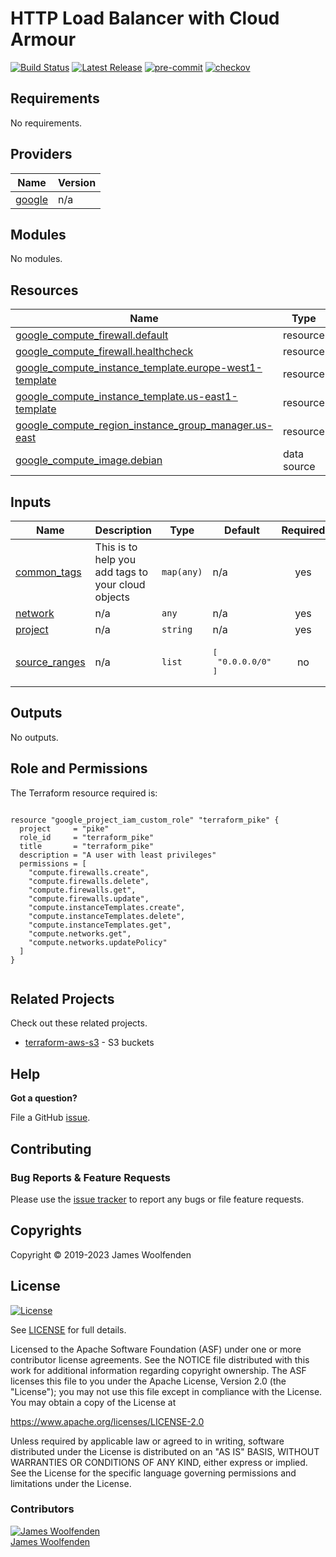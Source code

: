 # HTTP Load Balancer with Cloud Armour

[![Build Status](https://github.com/JamesWoolfenden/terraform-gcp-http-internal/workflows/Verify/badge.svg?branch=master)](https://github.com/JamesWoolfenden/terraform-gcp-http-internal)
[![Latest Release](https://img.shields.io/github/release/JamesWoolfenden/terraform-gcp-http-internal.svg)](https://github.com/JamesWoolfenden/terraform-gcp-http-internal/releases/latest)
[![pre-commit](https://img.shields.io/badge/pre--commit-enabled-brightgreen?logo=pre-commit&logoColor=white)](https://github.com/pre-commit/pre-commit)
[![checkov](https://img.shields.io/badge/checkov-verified-brightgreen)](https://www.checkov.io/)

<!-- BEGINNING OF PRE-COMMIT-TERRAFORM DOCS HOOK -->
## Requirements

No requirements.

## Providers

| Name | Version |
|------|---------|
| <a name="provider_google"></a> [google](#provider\_google) | n/a |

## Modules

No modules.

## Resources

| Name | Type |
|------|------|
| [google_compute_firewall.default](https://registry.terraform.io/providers/hashicorp/google/latest/docs/resources/compute_firewall) | resource |
| [google_compute_firewall.healthcheck](https://registry.terraform.io/providers/hashicorp/google/latest/docs/resources/compute_firewall) | resource |
| [google_compute_instance_template.europe-west1-template](https://registry.terraform.io/providers/hashicorp/google/latest/docs/resources/compute_instance_template) | resource |
| [google_compute_instance_template.us-east1-template](https://registry.terraform.io/providers/hashicorp/google/latest/docs/resources/compute_instance_template) | resource |
| [google_compute_region_instance_group_manager.us-east](https://registry.terraform.io/providers/hashicorp/google/latest/docs/resources/compute_region_instance_group_manager) | resource |
| [google_compute_image.debian](https://registry.terraform.io/providers/hashicorp/google/latest/docs/data-sources/compute_image) | data source |

## Inputs

| Name | Description | Type | Default | Required |
|------|-------------|------|---------|:--------:|
| <a name="input_common_tags"></a> [common\_tags](#input\_common\_tags) | This is to help you add tags to your cloud objects | `map(any)` | n/a | yes |
| <a name="input_network"></a> [network](#input\_network) | n/a | `any` | n/a | yes |
| <a name="input_project"></a> [project](#input\_project) | n/a | `string` | n/a | yes |
| <a name="input_source_ranges"></a> [source\_ranges](#input\_source\_ranges) | n/a | `list` | <pre>[<br>  "0.0.0.0/0"<br>]</pre> | no |

## Outputs

No outputs.
<!-- END OF PRE-COMMIT-TERRAFORM DOCS HOOK -->

## Role and Permissions

<!-- BEGINNING OF PRE-COMMIT-PIKE DOCS HOOK -->
The Terraform resource required is:

```golang

resource "google_project_iam_custom_role" "terraform_pike" {
  project     = "pike"
  role_id     = "terraform_pike"
  title       = "terraform_pike"
  description = "A user with least privileges"
  permissions = [
    "compute.firewalls.create",
    "compute.firewalls.delete",
    "compute.firewalls.get",
    "compute.firewalls.update",
    "compute.instanceTemplates.create",
    "compute.instanceTemplates.delete",
    "compute.instanceTemplates.get",
    "compute.networks.get",
    "compute.networks.updatePolicy"
  ]
}


```
<!-- END OF PRE-COMMIT-PIKE DOCS HOOK -->

## Related Projects

Check out these related projects.

- [terraform-aws-s3](https://github.com/jameswoolfenden/terraform-aws-s3) - S3 buckets

## Help

**Got a question?**

File a GitHub [issue](https://github.com/JamesWoolfenden/terraform-gcp-http-internal/issues).

## Contributing

### Bug Reports & Feature Requests

Please use the [issue tracker](https://github.com/JamesWoolfenden/terraform-gcp-http-internal/issues) to report any bugs or file feature requests.

## Copyrights

Copyright © 2019-2023 James Woolfenden

## License

[![License](https://img.shields.io/badge/License-Apache%202.0-blue.svg)](https://opensource.org/licenses/Apache-2.0)

See [LICENSE](LICENSE) for full details.

Licensed to the Apache Software Foundation (ASF) under one
or more contributor license agreements. See the NOTICE file
distributed with this work for additional information
regarding copyright ownership. The ASF licenses this file
to you under the Apache License, Version 2.0 (the
"License"); you may not use this file except in compliance
with the License. You may obtain a copy of the License at

<https://www.apache.org/licenses/LICENSE-2.0>

Unless required by applicable law or agreed to in writing,
software distributed under the License is distributed on an
"AS IS" BASIS, WITHOUT WARRANTIES OR CONDITIONS OF ANY
KIND, either express or implied. See the License for the
specific language governing permissions and limitations
under the License.

### Contributors

[![James Woolfenden][jameswoolfenden_avatar]][jameswoolfenden_homepage]<br/>[James Woolfenden][jameswoolfenden_homepage]

[jameswoolfenden_homepage]: https://github.com/jameswoolfenden
[jameswoolfenden_avatar]: https://github.com/jameswoolfenden.png?size=150
